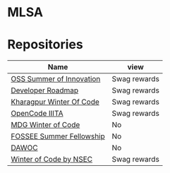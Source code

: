 # MLSA

# Repositories

| Name                                    | view         | 
|-----------------------------------------|--------------|
| [OSS Summer of Innovation](https://oss2019.github.io/SoI.html) | Swag rewards|  |
| [Developer Roadmap](https://njackwinterofcode.github.io/) | Swag rewards|  |
| [Kharagpur Winter Of Code](https://kwoc.kossiitkgp.org/) | Swag rewards|  |
| [OpenCode IIITA](https://opencodeiiita.github.io/) | Swag rewards|  |
| [MDG Winter of Code](http://mdg.iitr.ac.in/woc/2018/11/23/Winter-of-Code-18) | No |
| [FOSSEE Summer Fellowship](https://fossee.in/) | No |   |
| [DAWOC](https://dawoc.herokuapp.com/) | No  |    |
| [Winter of Code by NSEC](https://winterofcode.com/) | Swag rewards|  |
